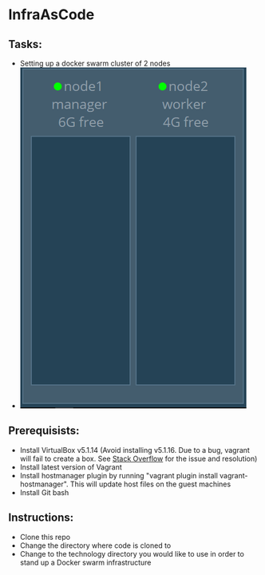# InfraAsCode

## Tasks:

-	Setting up a docker swarm cluster of 2 nodes
-	![alt text](Infra.PNG "Swam cluster")

## Prerequisists:

-	Install VirtualBox v5.1.14 (Avoid installing v5.1.16. Due to a bug, vagrant will fail to create a box. See <a href="http://stackoverflow.com/questions/42074246/vagrant-error-unable-to-mount-virtualbox-shared-folders-guest-additions-vboxs">Stack Overflow</a> for the issue and resolution)
-	Install latest version of Vagrant 
-	Install hostmanager plugin by running "vagrant plugin install vagrant-hostmanager". This will update host files on the guest machines
-	Install Git bash

## Instructions:

- 	Clone this repo
-	Change the directory where code is cloned to
-	Change to the technology directory you would like to use in order to stand up a Docker swarm infrastructure